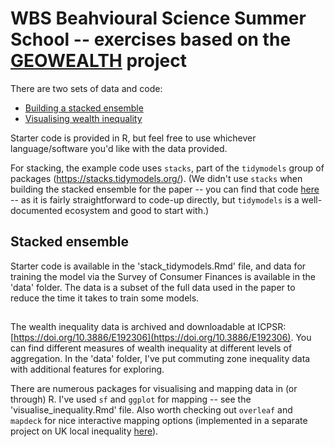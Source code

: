 # WBS Beahvioural Science Summer School -- exercises based on the [GEOWEALTH](https://www.nature.com/articles/s41597-024-03059-9) project 

There are two sets of data and code:

* [Building a stacked ensemble](#stack)
* [Visualising wealth inequality](#viz)

Starter code is provided in R, but feel free to use whichever language/software you'd like with the data provided.

For stacking, the example code uses `stacks`, part of the `tidymodels` group of packages (https://stacks.tidymodels.org/). (We didn't use `stacks` when building the stacked ensemble for the paper -- you can find that code [here](https://github.com/jhsuss/wealth-inequality/blob/main/functions/fit_ensembles.R) -- as it is fairly straightforward to code-up directly, but `tidymodels` is a well-documented ecosystem and good to start with.) 

## <a id="stack"></a> Stacked ensemble

Starter code is available in the 'stack_tidymodels.Rmd' file, and data for training the model via the Survey of Consumer Finances is available in the 'data' folder. The data is a subset of the full data used in the paper to reduce the time it takes to train some models.  

## <a id="viz"></a> 

The wealth inequality data is archived and downloadable at ICPSR: [https://doi.org/10.3886/E192306](https://doi.org/10.3886/E192306). You can find different measures of wealth inequality at different levels of aggregation. In the 'data' folder, I've put commuting zone inequality data with additional features for exploring.

There are numerous packages for visualising and mapping data in (or through) R. I've used `sf` and `ggplot` for mapping -- see the 'visualise_inequality.Rmd' file. Also worth checking out `overleaf` and `mapdeck` for nice interactive mapping options (implemented in a separate project on UK local inequality [here](https://jhsuss.shinyapps.io/uk-local-inequality/)).
